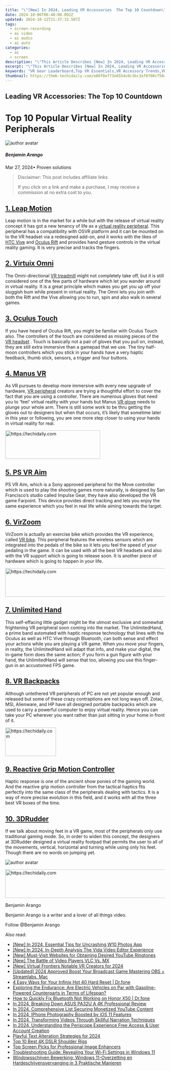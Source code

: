 ```yaml
---
title: "\"[New] In 2024, Leading VR Accessories  The Top 10 Countdown\""
date: 2024-10-06T06:40:00.092Z
updated: 2024-10-12T21:37:33.507Z
tags: 
  - screen-recording
  - ai video
  - ai audio
  - ai auto
categories: 
  - ai
  - screen
description: "\"This Article Describes [New] In 2024, Leading VR Accessories: The Top 10 Countdown\""
excerpt: "\"This Article Describes [New] In 2024, Leading VR Accessories: The Top 10 Countdown\""
keywords: "VR Gear Leaderboard,Top VR Essentials,VR Accessory Trends,VR Hats List,VR Gloves Guide,VR Sets Countdown,VR Headsets Ranking"
thumbnail: https://thmb.techidaily.com/e80f8e773e8554c0c3bc3af8f08cf584d0a96cf13fd55f62c95158efb815f99f.jpg
---
```


## Leading VR Accessories: The Top 10 Countdown

# Top 10 Popular Virtual Reality Peripherals

![author avatar](https://images.wondershare.com/filmora/article-images/benjamin-arango-author.jpg)

##### Benjamin Arango

 Mar 27, 2024• Proven solutions

>  Disclaimer: This post includes affiliate links
>
>  If you click on a link and make a purchase, I may receive a commission at no extra cost to you.
>

## [1. Leap Motion](http://leapmotion.com/)

Leap motion is in the market for a while but with the release of virtual reality concept it has got a new tenancy of life as a [virtual reality peripheral](https://tools.techidaily.com/wondershare/filmora/download/). This peripheral has a compatibility with OSVR platform and it can be mounted on to the VR headset via a redesigned add-on, and it works with the likes of [HTC Vive](https://tools.techidaily.com/wondershare/filmora/download/) and [Oculus Rift](https://tools.techidaily.com/wondershare/filmora/download/) and provides hand gesture controls in the virtual reality gaming. It is very precise and tracks the fingers.

## [2. Virtuix Omni](http://www.virtuix.com/omni-live-demo-and-e3-2/)

The Omni-directional [VR treadmill](https://tools.techidaily.com/wondershare/filmora/download/) might not completely take off, but it is still considered one of the few parts of hardware which let you wander around in virtual reality. It is a great principle which makes you get you up off your sluggish bum while present in virtual reality. The Omni lets you join with both the Rift and the Vive allowing you to run, spin and also walk in several games.

## [3. Oculus Touch](https://www.oculus.com/rift/)

If you have heard of Oculus Rift, you might be familiar with Oculus Touch also. The controllers of the touch are considered as missing pieces of the [VR headset](https://tools.techidaily.com/wondershare/filmora/download/) . Touch is basically not a pair of gloves that you pull on, instead, they are still extra immersive than a gamepad that we use. The tiny half-moon controllers which you stick in your hands have a very haptic feedback, thumb stick, sensors, a trigger and four buttons.

## [4. Manus VR](https://manus-vr.com/order)

As VR pursues to develop more immersive with every new upgrade of hardware, [VR peripheral](https://tools.techidaily.com/wondershare/filmora/download/) creators are trying a thoughtful effort to cover the fact that you are using a controller. There are numerous gloves that need you to 'feel' virtual reality with your hands but Manus [VR glove](https://tools.techidaily.com/wondershare/filmora/download/) needs to plunge your whole arm. There is still some work to be thru getting the gloves out to designers but when that occurs, it’s likely that sometime later in this year or following, you are one more step closer to using your hands in virtual reality for real.

<!-- affiliate ads begin -->
<a href="https://wigfever.sjv.io/c/5597632/1995803/22899" target="_top" id="1995803">
  <img src="//a.impactradius-go.com/display-ad/22899-1995803" border="0" alt="https://techidaily.com" width="300" height="90"/>
</a>
<img height="0" width="0" src="https://wigfever.sjv.io/i/5597632/1995803/22899" style="position:absolute;visibility:hidden;" border="0" />
<!-- affiliate ads end -->

## [5. PS VR Aim](https://www.amazon.co.uk/d/PC-Video-Games/Sony-PlayStation-Aim-Controller-PSVR/B01GVQV2FI)

PS VR Aim, which is a Sony approved peripheral for the Move controller which is used to play the shooting games more naturally, is designed by San Francisco’s studio called Impulse Gear, they have also developed the VR game Farpoint. This device provides direct tracking and lets you enjoy the same experience which you feel in real life while aiming towards the target.

## [6. VirZoom](https://virzoom.com/)

VirZoom is actually an exercise bike which provides the VR experience, called [VR bike](https://tools.techidaily.com/wondershare/filmora/download/). This peripheral features the wireless sensors which are integrated into the pedals of the bike so it lets you feel the speed of your pedaling in the game. It can be used with all the best VR headsets and also with the VR support which is going to release soon. It is another piece of hardware which is going to happen in your life.

<!-- affiliate ads begin -->
<a href="https://appsumo.8odi.net/c/5597632/2130870/7443" target="_top" id="2130870">
  <img src="//a.impactradius-go.com/display-ad/7443-2130870" border="0" alt="https://techidaily.com" width="728" height="90"/>
</a>
<img height="0" width="0" src="https://appsumo.8odi.net/i/5597632/2130870/7443" style="position:absolute;visibility:hidden;" border="0" />
<!-- affiliate ads end -->

## [7. Unlimited Hand](http://unlimitedhand.com/)

This self-effacing little gadget might be the utmost exclusive and somewhat frightening VR peripheral soon coming into the market. The UnlimitedHand, a prime band automated with haptic response technology that lines with the Oculus as well as HTC Vive through Bluetooth, can both sense and effect your actions while you are playing a VR game. When you move your fingers, in reality, the UnlimitedHand will adapt that info, and make your digital, the in-game form does the same action; if you form a gun figure with your hand, the UnlimitedHand will sense that too, allowing you use this finger-gun in an accustomed FPS game.

## [8. VR Backpacks](http://store.hp.com/us/en/cv/omenxvrpcpack)

Although untethered VR peripherals of PC are not yet popular enough and released but some of these crazy contraptions are not long ways off. Zotac, MSI, Alienware, and HP have all designed portable backpacks which are used to carry a powerful computer to enjoy virtual reality. Hence you can take your PC wherever you want rather than just sitting in your home in front of it.

<!-- affiliate ads begin -->
<a href="https://aligracehair.sjv.io/c/5597632/2135366/19272" target="_top" id="2135366">
  <img src="//a.impactradius-go.com/display-ad/19272-2135366" border="0" alt="https://techidaily.com" width="160" height="90"/>
</a>
<img height="0" width="0" src="https://aligracehair.sjv.io/i/5597632/2135366/19272" style="position:absolute;visibility:hidden;" border="0" />
<!-- affiliate ads end -->

## [9. Reactive Grip Motion Controller](http://tacticalhaptics.com/)

Haptic response is one of the ancient show ponies of the gaming world. And the reactive grip motion controller from the tactical haptics fits perfectly into the same class of the peripherals dealing with tactics. It is a way of more precise evolution in this field, and it works with all the three best VR boxes of the time.

## [10. 3DRudder](https://www.3drudder.com/)

If we talk about moving feet in a VR game, most of the peripherals only use traditional gaming mode. So, in order to widen this concept, the designers at 3DRudder designed a virtual reality footpad that permits the user to all of the movements, vertical, horizontal and turning while using only his feet. Though there are no words on jumping yet.

![author avatar](https://images.wondershare.com/filmora/article-images/benjamin-arango-author.jpg)

<!-- affiliate ads begin -->
<a href="https://appsumo.8odi.net/c/5597632/2144297/7443" target="_top" id="2144297">
  <img src="//a.impactradius-go.com/display-ad/7443-2144297" border="0" alt="https://techidaily.com" width="600" height="90"/>
</a>
<img height="0" width="0" src="https://appsumo.8odi.net/i/5597632/2144297/7443" style="position:absolute;visibility:hidden;" border="0" />
<!-- affiliate ads end -->

Benjamin Arango

Benjamin Arango is a writer and a lover of all things video.

Follow @Benjamin Arango


<ins class="adsbygoogle"
     style="display:block"
     data-ad-format="autorelaxed"
     data-ad-client="ca-pub-7571918770474297"
     data-ad-slot="1223367746"></ins>



<ins class="adsbygoogle"
     style="display:block"
     data-ad-client="ca-pub-7571918770474297"
     data-ad-slot="8358498916"
     data-ad-format="auto"
     data-full-width-responsive="true"></ins>


<span class="atpl-alsoreadstyle">Also read:</span>
<div><ul>
<li><a href="https://fox-cloud.techidaily.com/new-in-2024-essential-tips-for-uncrashing-w10-photos-app/"><u>[New] In 2024, Essential Tips for Uncrashing W10 Photos App</u></a></li>
<li><a href="https://article-tips.techidaily.com/new-in-2024-in-depth-analysis-the-vida-video-editor-experience/"><u>[New] In 2024, In-Depth Analysis The Vida Video Editor Experience</u></a></li>
<li><a href="https://extra-support.techidaily.com/new-must-visit-websites-for-obtaining-desired-youtube-ringtones/"><u>[New] Must-Visit Websites for Obtaining Desired YouTube Ringtones</u></a></li>
<li><a href="https://some-approaches.techidaily.com/new-the-battle-of-video-players-vlc-vs-mx/"><u>[New] The Battle of Video Players VLC Vs. MX</u></a></li>
<li><a href="https://article-tips.techidaily.com/new-virtual-frontiers-notable-vr-creators-for-2024/"><u>[New] Virtual Frontiers Notable VR Creators for 2024</u></a></li>
<li><a href="https://article-tips.techidaily.com/updated-2024-approved-boost-your-broadcast-game-mastering-obs-plus-streamlabs-mac/"><u>[Updated] 2024 Approved Boost Your Broadcast Game Mastering OBS + Streamlabs, Mac</u></a></li>
<li><a href="https://phone-solutions.techidaily.com/4-easy-ways-for-your-infinix-hot-40-hard-reset-drfone-by-drfone-reset-android-reset-android/"><u>4 Easy Ways for Your Infinix Hot 40 Hard Reset | Dr.fone</u></a></li>
<li><a href="https://techno-recovery.techidaily.com/exploring-the-endurance-are-electric-vehicles-on-par-with-gasoline-powered-counterparts-in-terms-of-lifespan/"><u>Exploring the Endurance: Are Electric Vehicles on Par with Gasoline-Powered Counterparts in Terms of Lifespan?</u></a></li>
<li><a href="https://fix-guide.techidaily.com/how-to-quickly-fix-bluetooth-not-working-on-honor-x50-drfone-by-drfone-fix-android-problems-fix-android-problems/"><u>How to Quickly Fix Bluetooth Not Working on Honor X50 | Dr.fone</u></a></li>
<li><a href="https://article-tips.techidaily.com/in-2024-breaking-down-asus-pa32u-a-4k-professional-review/"><u>In 2024, Breaking Down ASUS PA32U A 4K Professional Review</u></a></li>
<li><a href="https://youtube-zero.techidaily.com/24-comprehensive-list-securing-monetized-youtube-content/"><u>In 2024, Comprehensive List Securing Monetized YouTube Content</u></a></li>
<li><a href="https://article-tips.techidaily.com/in-2024-iphone-photography-boosted-by-ios-11-features/"><u>In 2024, IPhone Photography Boosted by iOS 11 Features</u></a></li>
<li><a href="https://article-tips.techidaily.com/in-2024-transforming-videos-through-skillful-narration-techniques/"><u>In 2024, Transforming Videos Through Skillful Narration Techniques</u></a></li>
<li><a href="https://article-tips.techidaily.com/in-2024-understanding-the-periscope-experience-free-access-and-user-account-creation/"><u>In 2024, Understanding the Periscope Experience Free Access & User Account Creation</u></a></li>
<li><a href="https://article-tips.techidaily.com/playful-text-alteration-strategies-for-2024/"><u>Playful Text Alteration Strategies for 2024</u></a></li>
<li><a href="https://article-tips.techidaily.com/top-10-best-4k-dslr-shoulder-rigs/"><u>Top 10 Best 4K DSLR Shoulder Rigs</u></a></li>
<li><a href="https://extra-lessons.techidaily.com/top-screen-picks-for-professional-image-enhancers/"><u>Top Screen Picks for Professional Image Enhancers</u></a></li>
<li><a href="https://common-error.techidaily.com/troubleshooting-guide-revealing-your-wi-fi-settings-in-windows-11/"><u>Troubleshooting Guide: Revealing Your Wi-Fi Settings in Windows 11</u></a></li>
<li><a href="https://win-webster.techidaily.com/windowsschijven-bewerking-windows-11-overzetting-en-hardeschijvensvervanging-in-3-praktische-manieren/"><u>Windowsschijven Bewerking: Windows 11-Overzetting en Hardeschijvensvervanging in 3 Praktische Manieren</u></a></li>
</ul></div>

